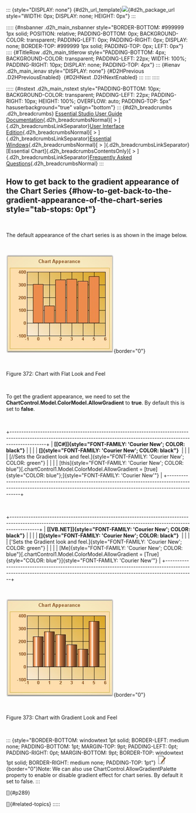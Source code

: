 ::: {style="DISPLAY: none"}
[](ms-xhelp:///?Id=d2h_url_template){#d2h_url_template}![](!package_url!){#d2h_package_url style="WIDTH: 0px; DISPLAY: none; HEIGHT: 0px"}
:::

::::: {#nsbanner .d2h_main_nsbanner style="BORDER-BOTTOM: #999999 1px solid; POSITION: relative; PADDING-BOTTOM: 0px; BACKGROUND-COLOR: transparent; PADDING-LEFT: 0px; PADDING-RIGHT: 0px; DISPLAY: none; BORDER-TOP: #999999 1px solid; PADDING-TOP: 0px; LEFT: 0px"}
:::: {#TitleRow .d2h_main_titlerow style="PADDING-BOTTOM: 4px; BACKGROUND-COLOR: transparent; PADDING-LEFT: 22px; WIDTH: 100%; PADDING-RIGHT: 10px; DISPLAY: none; PADDING-TOP: 4px"}
::: {#ienav .d2h_main_ienav style="DISPLAY: none"}
[](ms-xhelp:///?Id=f3e876f7-3cea-4390-ae90-e42bef51f0a1){#D2HPrevious .D2HPreviousEnabled}  [](ms-xhelp:///?Id=9f099580-ae86-4343-b344-83e5913ace28){#D2HNext .D2HNextEnabled}
:::
::::
:::::

::::: {#nstext .d2h_main_nstext style="PADDING-BOTTOM: 10px; BACKGROUND-COLOR: transparent; PADDING-LEFT: 22px; PADDING-RIGHT: 10px; HEIGHT: 100%; OVERFLOW: auto; PADDING-TOP: 5px" hasuserbackground="true" valign="bottom"}
::: {#d2h_breadcrumbs .d2h_breadcrumbs}
[Essential Studio User Guide Documentation](ms-xhelp:///?Id=12457748-09e3-4d74-a240-8e049cedf030){.d2h_breadcrumbsNormal}[ \> ]{.d2h_breadcrumbsLinkSeparator}[User Interface Edition](ms-xhelp:///?Id=c29296b7-531c-413b-a0ec-488ca1f7f669){.d2h_breadcrumbsNormal}[ \> ]{.d2h_breadcrumbsLinkSeparator}[Essential Windows](ms-xhelp:///?Id=e60759d8-47a4-4570-9d7a-16a68d63f2ea){.d2h_breadcrumbsNormal}[ \> ]{.d2h_breadcrumbsLinkSeparator}[Essential Chart]{.d2h_breadcrumbsContentsOnly}[ \> ]{.d2h_breadcrumbsLinkSeparator}[Frequently Asked Questions](ms-xhelp:///?Id=ef47b647-7df5-4b78-871d-ce0ee88e8d72){.d2h_breadcrumbsNormal}
:::

## How to get back to the gradient appearance of the Chart Series {#how-to-get-back-to-the-gradient-appearance-of-the-chart-series style="tab-stops: 0pt"}

 

The default appearance of the chart series is as shown in the image below.

 

![](ImagesExt/image84_398.jpg){border="0"}

 

Figure 372: Chart with Flat Look and Feel

 

To get the gradient appearance, we need to set the **ChartControl.Model.ColorModel.AllowGradient** to **true**. By default this is set to **false**.

 

+---------------------------------------------------------------------------------------------------------------------------------------------------------------------------+
| **[\[C#\]]{style="FONT-FAMILY: 'Courier New'; COLOR: black"}**                                                                                                            |
|                                                                                                                                                                           |
| **[]{style="FONT-FAMILY: 'Courier New'; COLOR: black"}**                                                                                                                  |
|                                                                                                                                                                           |
| [//Sets the Gradient look and feel.]{style="FONT-FAMILY: 'Courier New'; COLOR: green"}                                                                                    |
|                                                                                                                                                                           |
| [this]{style="FONT-FAMILY: 'Courier New'; COLOR: blue"}[.chartControl1.Model.ColorModel.AllowGradient = [true]{style="COLOR: blue"};]{style="FONT-FAMILY: 'Courier New'"} |
+---------------------------------------------------------------------------------------------------------------------------------------------------------------------------+

 

+------------------------------------------------------------------------------------------------------------------------------------------------------------------------+
| **[\[VB.NET\]]{style="FONT-FAMILY: 'Courier New'; COLOR: black"}**                                                                                                     |
|                                                                                                                                                                        |
| **[]{style="FONT-FAMILY: 'Courier New'; COLOR: black"}**                                                                                                               |
|                                                                                                                                                                        |
| [\'Sets the Gradient look and feel.]{style="FONT-FAMILY: 'Courier New'; COLOR: green"}                                                                                 |
|                                                                                                                                                                        |
| [Me]{style="FONT-FAMILY: 'Courier New'; COLOR: blue"}[.chartControl1.Model.ColorModel.AllowGradient = [True]{style="COLOR: blue"}]{style="FONT-FAMILY: 'Courier New'"} |
+------------------------------------------------------------------------------------------------------------------------------------------------------------------------+

 

![](ImagesExt/image84_399.jpg){border="0"}

 

Figure 373: Chart with Gradient Look and Feel

 

::: {style="BORDER-BOTTOM: windowtext 1pt solid; BORDER-LEFT: medium none; PADDING-BOTTOM: 1pt; MARGIN-TOP: 9pt; PADDING-LEFT: 0pt; PADDING-RIGHT: 0pt; MARGIN-BOTTOM: 9pt; BORDER-TOP: windowtext 1pt solid; BORDER-RIGHT: medium none; PADDING-TOP: 1pt"}
![](ImagesExt/image84_1.jpg){border="0"}Note: We can also use ChartControl.AllowGradientPalette property to enable or disable gradient effect for chart series. By default it set to false.
:::

[]{#p289} 

[]{#related-topics}
:::::
